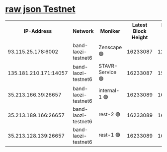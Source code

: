 
[raw json Testnet](https://rpc-check.bandt.stavr.tech/bandt/rpcbandt_result.json)
=

<table><tr><th>IP-Address</th><th>Network</th><th>Moniker</th><th>Latest Block Height</th><th>Earliest Block Height</th><th>Catching Up</th><th>Tx Index</th><th>Voting Power</th><th>Scan Time</th></tr><tr><td>93.115.25.178:6002</td><td>band-laozi-testnet6</td><td>Zenscape 🟢</td><td>16233087</td><td>12460001</td><td>False</td><td>on</td><td>0</td><td>2024-02-26T13:05:51.948614574UTC</td></tr><tr><td>135.181.210.171:14057</td><td>band-laozi-testnet6</td><td>STAVR-Service 🟢</td><td>16233087</td><td>15322501</td><td>False</td><td>on</td><td>0</td><td>2024-02-26T13:05:52.305363215UTC</td></tr><tr><td>35.213.166.39:26657</td><td>band-laozi-testnet6</td><td>internal-1 🟢</td><td>16233089</td><td>16133088</td><td>False</td><td>on</td><td>0</td><td>2024-02-26T13:05:56.130118009UTC</td></tr><tr><td>35.213.189.166:26657</td><td>band-laozi-testnet6</td><td>rest-2 🟢</td><td>16233089</td><td>16133089</td><td>False</td><td>on</td><td>0</td><td>2024-02-26T13:05:57.041916328UTC</td></tr><tr><td>35.213.128.139:26657</td><td>band-laozi-testnet6</td><td>rest-1 🟢</td><td>16233089</td><td>16133089</td><td>False</td><td>on</td><td>0</td><td>2024-02-26T13:05:57.937416034UTC</td></tr></table>
